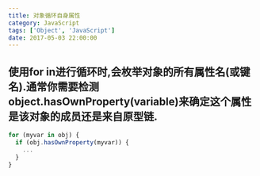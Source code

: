 ```yaml
---
title: 对象循环自身属性
category: JavaScript
tags: ['Object', 'JavaScript']
date: 2017-05-03 22:00:00
---
```


## 使用for in进行循环时,会枚举对象的所有属性名(或键名).通常你需要检测object.hasOwnProperty(variable)来确定这个属性是该对象的成员还是来自原型链.
```js
for (myvar in obj) {
  if (obj.hasOwnProperty(myvar)) {
    ...
  }
}
```
